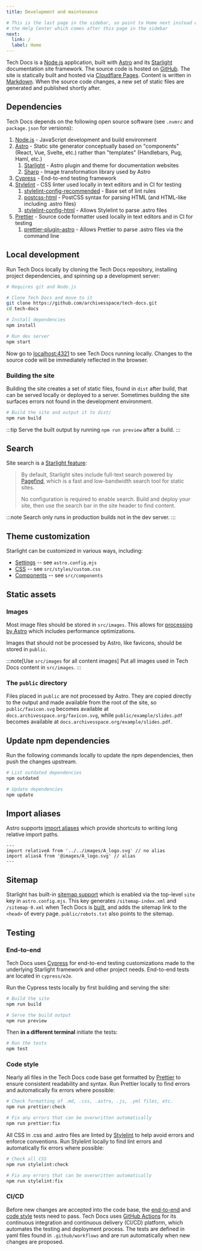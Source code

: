 ```yaml
---
title: Development and maintenance

# This is the last page in the sidebar, so point to Home next instead of
# the Help Center which comes after this page in the sidebar
next:
  link: /
  label: Home
---
```


Tech Docs is a [Node.js](https://nodejs.org) application, built with [Astro](https://astro.build/) and its [Starlight](https://starlight.astro.build/) documentation site framework. The source code is hosted on [GitHub](https://github.com/archivesspace/tech-docs). The site is statically built and hosted via [Cloudflare Pages](https://pages.cloudflare.com/). Content is written in [Markdown](./authoring#commonly-used-markdown-syntax). When the source code changes, a new set of static files are generated and published shortly after.

## Dependencies

Tech Docs depends on the following open source software (see `.nvmrc` and `package.json` for versions):

1. [Node.js](https://nodejs.org) - JavaScript development and build environment
2. [Astro](https://astro.build/) - Static site generator conceptually based on "components" (React, Vue, Svelte, etc.) rather than "templates" (Handlebars, Pug, Haml, etc.)
   1. [Starlight](https://starlight.astro.build/) - Astro plugin and theme for documentation websites
   2. [Sharp](https://sharp.pixelplumbing.com/) - Image transformation library used by Astro
3. [Cypress](https://www.cypress.io/) - End-to-end testing framework
4. [Stylelint](https://stylelint.io/) - CSS linter used locally in text editors and in CI for testing
   1. [stylelint-config-recommended](https://github.com/stylelint/stylelint-config-recommended) - Base set of lint rules
   2. [postcss-html](https://github.com/ota-meshi/postcss-html) - PostCSS syntax for parsing HTML (and HTML-like including .astro files)
   3. [stylelint-config-html](https://github.com/ota-meshi/stylelint-config-html) - Allows Stylelint to parse .astro files
5. [Prettier](https://prettier.io/) - Source code formatter used locally in text editors and in CI for testing
   1. [prettier-plugin-astro](https://github.com/withastro/prettier-plugin-astro) - Allows Prettier to parse .astro files via the command line

## Local development

Run Tech Docs locally by cloning the Tech Docs repository, installing project dependencies, and spinning up a development server:

```sh
# Requires git and Node.js

# Clone Tech Docs and move to it
git clone https://github.com/archivesspace/tech-docs.git
cd tech-docs

# Install dependencies
npm install

# Run dev server
npm start
```

Now go to [localhost:4321](http://localhost:4321) to see Tech Docs running locally. Changes to the source code will be immediately reflected in the browser.

### Building the site

Building the site creates a set of static files, found in `dist` after build, that can be served locally or deployed to a server. Sometimes building the site surfaces errors not found in the development environment.

```sh
# Build the site and output it to dist/
npm run build
```

:::tip
Serve the built output by running `npm run preview` after a build.
:::

## Search

Site search is a [Starlight feature](https://starlight.astro.build/guides/site-search/):

> By default, Starlight sites include full-text search powered by [Pagefind](https://pagefind.app/), which is a fast and low-bandwidth search tool for static sites.
>
> No configuration is required to enable search. Build and deploy your site, then use the search bar in the site header to find content.

:::note
Search only runs in production builds not in the dev server.
:::

## Theme customization

Starlight can be customized in various ways, including:

- [Settings](https://starlight.astro.build/guides/customization/) -- see `astro.config.mjs`
- [CSS](https://starlight.astro.build/guides/css-and-tailwind/) -- see `src/styles/custom.css`
- [Components](https://starlight.astro.build/guides/overriding-components/) -- see `src/components`

## Static assets

### Images

Most image files should be stored in `src/images`. This allows for [processing by Astro](https://docs.astro.build/en/guides/images/) which includes performance optimizations.

Images that should not be processed by Astro, like favicons, should be stored in `public`.

:::note[Use `src/images` for all content images]
Put all images used in Tech Docs content in `src/images`.
:::

### The `public` directory

Files placed in `public` are not processed by Astro. They are copied directly to the output and made available from the root of the site, so `public/favicon.svg` becomes available at `docs.archivesspace.org/favicon.svg`, while `public/example/slides.pdf` becomes available at `docs.archivesspace.org/example/slides.pdf`.

## Update npm dependencies

Run the following commands locally to update the npm dependencies, then push the changes upstream.

```sh
# List outdated dependencies
npm outdated

# Update dependencies
npm update
```

## Import aliases

Astro supports [import aliases](https://docs.astro.build/en/guides/imports/#aliases) which provide shortcuts to writing long relative import paths.

```astro title="src/components/overrides/Example.astro" del="../../images" ins="@images"
---
import relativeA from '../../images/A_logo.svg' // no alias
import aliasA from '@images/A_logo.svg' // alias
---
```

## Sitemap

Starlight has built-in [sitemap support](https://starlight.astro.build/guides/customization/#enable-sitemap) which is enabled via the top-level `site` key in `astro.config.mjs`. This key generates `/sitemap-index.xml` and `/sitemap-0.xml` when Tech Docs is [built](#building-the-site), and adds the sitemap link to the `<head>` of every page. `public/robots.txt` also points to the sitemap.

## Testing

### End-to-end

Tech Docs uses [Cypress](https://www.cypress.io/) for end-to-end testing customizations made to the underlying Starlight framework and other project needs. End-to-end tests are located in `cypress/e2e`.

Run the Cypress tests locally by first building and serving the site:

```sh
# Build the site
npm run build

# Serve the build output
npm run preview
```

Then **in a different terminal** initiate the tests:

```sh
# Run the tests
npm test
```

### Code style

Nearly all files in the Tech Docs code base get formatted by [Prettier](https://prettier.io/) to ensure consistent readability and syntax. Run Prettier locally to find errors and automatically fix errors where possible:

```sh
# Check formatting of .md, .css, .astro, .js, .yml files, etc.
npm run prettier:check

# Fix any errors that can be overwritten automatically
npm run prettier:fix
```

All CSS in .css and .astro files are linted by [Stylelint](https://stylelint.io/) to help avoid errors and enforce conventions. Run Stylelint locally to find lint errors and automatically fix errors where possible:

```sh
# Check all CSS
npm run stylelint:check

# Fix any errors that can be overwritten automatically
npm run stylelint:fix
```

### CI/CD

Before new changes are accepted into the code base, the [end-to-end](#end-to-end) and [code style](#code-style) tests need to pass. Tech Docs uses [GitHub Actions](https://docs.github.com/en/actions) for its continuous integration and continuous delivery (CI/CD) platform, which automates the testing and deployment process. The tests are defined in yaml files found in `.github/workflows` and are run automatically when new changes are proposed.
